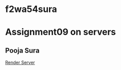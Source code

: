 # f2wa54sura

# Assignment09 on servers
## Pooja Sura

[Render Server](https://f2wa54sura.onrender.com)